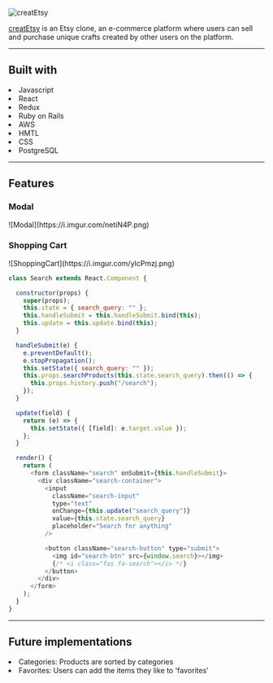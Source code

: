 <!-- <h1>creatEtsy</h1> -->
![creatEtsy](https://i.imgur.com/WVxMrxL.png)

[creatEtsy](https://createtsy.herokuapp.com/#/) is an Etsy clone, an e-commerce platform where users can sell and purchase unique crafts created by other users on the platform.

---

<h2>Built with</h2>
<li>Javascript</li>
<li>React</li>
<li>Redux</li>
<li>Ruby on Rails</li>
<li>AWS</li>
<li>HMTL</li>
<li>CSS</li>
<li>PostgreSQL</li>

---
<h2>Features</h2>

<h3>Modal</h3>
![Modal](https://i.imgur.com/netiN4P.png)

<!-- ```javascript
    let component;
    switch(modal) {
        case 'login':
            component = <LoginFormContainer />;
            break;
        case 'signup':
            component = <SignupFormContainer />;
            break;
        default:
            return null;
    }
``` -->
<h3>Shopping Cart</h3>
![ShoppingCart](https://i.imgur.com/yIcPmzj.png)

```javascript
class Search extends React.Component {

  constructor(props) {
    super(props);
    this.state = { search_query: "" };
    this.handleSubmit = this.handleSubmit.bind(this);
    this.update = this.update.bind(this);
  }

  handleSubmit(e) {
    e.preventDefault();
    e.stopPropagation();
    this.setState({ search_query: "" });
    this.props.searchProducts(this.state.search_query).then(() => {
      this.props.history.push("/search");
    });
  }

  update(field) {
    return (e) => {
      this.setState({ [field]: e.target.value });
    };
  }

  render() {
    return (
      <form className="search" onSubmit={this.handleSubmit}>
        <div className="search-container">
          <input
            className="search-input"
            type="text"
            onChange={this.update("search_query")}
            value={this.state.search_query}
            placeholder="Search for anything"
          />

          <button className="search-button" type="submit">
            <img id="search-btn" src={window.search}></img>
            {/* <i class="fas fa-search"></i> */}
          </button>
        </div>
      </form>
    );
  }
}
```

---
<h2>Future implementations</h2>
<li>Categories: Products are sorted by categories</li>
<li>Favorites: Users can add the items they like to 'favorites'</li>